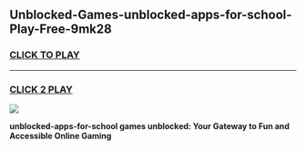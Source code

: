 
## Unblocked-Games-unblocked-apps-for-school-Play-Free-9mk28
<h3>
<a href="https://premium76.site?title=unblocked-apps-for-school&ref=12A">CLICK TO PLAY</a></h3>
<hr>

<h3>
<a href="https://premium76.site?title=unblocked-apps-for-school&ref=12A">CLICK 2 PLAY</a>
  
</h3>

<a href="https://premium76.site?title=unblocked-apps-for-school&ref=12A"><img src="https://clearcache.store/games.png"></a>


**unblocked-apps-for-school games unblocked: Your Gateway to Fun and Accessible Online Gaming**
